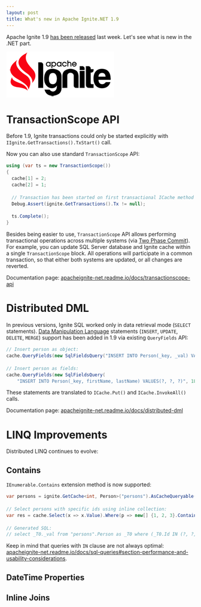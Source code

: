 ```yaml
---
layout: post
title: What's new in Apache Ignite.NET 1.9
---
```


Apache Ignite 1.9 [has been released](https://ignite.apache.org/news.html#apache-ignite-1.9-release) last week. Let's see what is new in the .NET part.

![ignite logo](../images/ignite_logo.png)

# TransactionScope API

Before 1.9, Ignite transactions could only be started explicitly with `IIgnite.GetTransactions().TxStart()` call.

Now you can also use standard `TransactionScope` API:

```cs
using (var ts = new TransactionScope())
{
  cache[1] = 2;
  cache[2] = 1;

  // Transaction has been started on first transactional ICache method call.
  Debug.Assert(ignite.GetTransactions().Tx != null);

  ts.Complete();
}
```

Besides being easier to use, `TransactionScope` API allows performing transactional operations across multiple systems (via [Two Phase Commit](https://en.wikipedia.org/wiki/Two-phase_commit_protocol)). For example, you can update SQL Server database and Ignite cache within a single `TransactionScope` block. All operations will participate in a common transaction, so that either both systems are updated, or all changes are reverted.

Documentation page: [apacheignite-net.readme.io/docs/transactionscope-api](https://apacheignite-net.readme.io/docs/transactionscope-api)

# Distributed DML

In previous versions, Ignite SQL worked only in data retrieval mode (`SELECT` statements). [Data Manipulation Language](https://en.wikipedia.org/wiki/Data_manipulation_language) statements (`INSERT`, `UPDATE`, `DELETE`, `MERGE`) support has been added in 1.9 via existing `QueryFields` API:

```cs
// Insert person as object:
cache.QueryFields(new SqlFieldsQuery("INSERT INTO Person(_key, _val) VALUES(?, ?)", 1L, new Person("John", "Smith")));

// Insert person as fields:
cache.QueryFields(new SqlFieldsQuery(
    "INSERT INTO Person(_key, firstName, lastName) VALUES(?, ?, ?)", 1L, "John", "Smith"));
```

These statements are translated to `ICache.Put()` and `ICache.InvokeAll()` calls.

Documentation page: [apacheignite-net.readme.io/docs/distributed-dml](https://apacheignite-net.readme.io/docs/distributed-dml)

# LINQ Improvements

Distributed LINQ continues to evolve:

## Contains

`IEnumerable.Contains` extension method is now supported:

```cs
var persons = ignite.GetCache<int, Person>("persons").AsCacheQueryable();

// Select persons with specific ids using inline collection:
var res = cache.Select(x => x.Value).Where(p => new[] {1, 2, 3}.Contains(p.Id));

// Generated SQL:
// select _T0._val from "persons".Person as _T0 where (_T0.Id IN (?, ?, ?))
```

Keep in mind that queries with `IN` clause are not always optimal: [apacheignite-net.readme.io/docs/sql-queries#section-performance-and-usability-considerations](https://apacheignite-net.readme.io/docs/sql-queries#section-performance-and-usability-considerations).

## DateTime Properties

## Inline Joins

